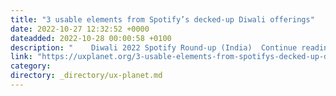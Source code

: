 ```yaml
---
title: "3 usable elements from Spotify’s decked-up Diwali offerings"
date: 2022-10-27 12:32:52 +0000
dateadded: 2022-10-28 00:00:58 +0100
description: "    Diwali 2022 Spotify Round-up (India)  Continue reading on UX Planet »  "
link: "https://uxplanet.org/3-usable-elements-from-spotifys-decked-up-diwali-offerings-f2e60b92ff05?source=rss----819cc2aaeee0---4"
category:
directory: _directory/ux-planet.md
---
```

